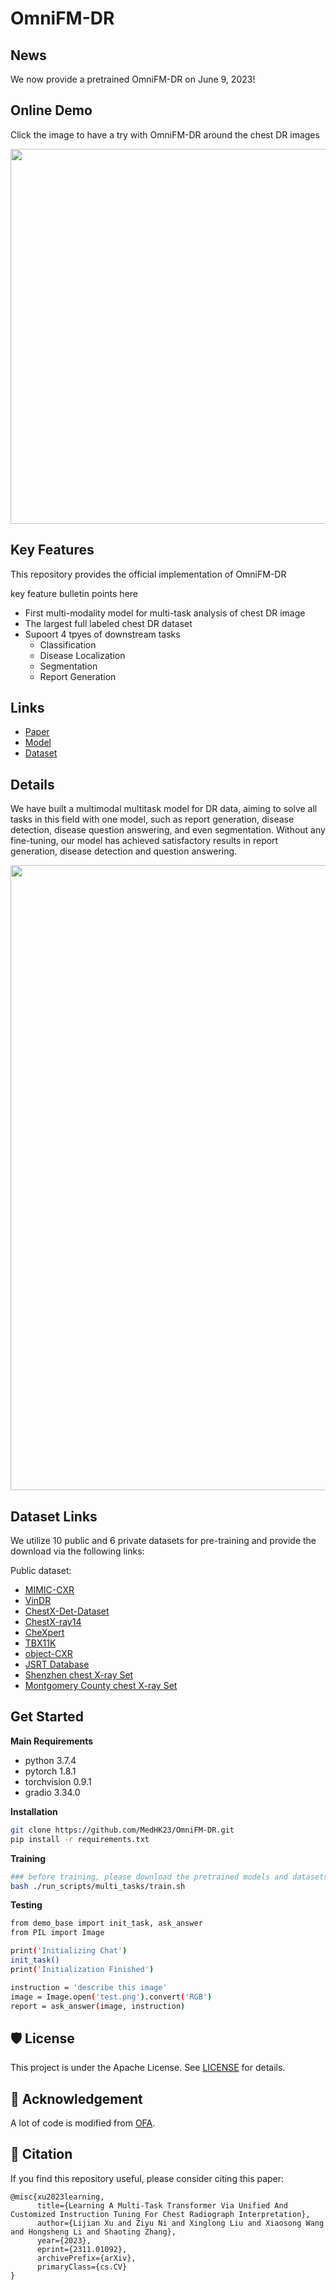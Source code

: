 # OmniFM-DR

## News
We now provide a pretrained OmniFM-DR on June 9, 2023! 

## Online Demo
Click the image to have a try with OmniFM-DR around the chest DR images

<!-- Insert a pipeline of your algorithm here if got one -->
<div align="center">
    <a href="https://479d81e5a2e14b9538.gradio.live"><img width="600px" height="auto" src="https://github.com/MedHK23/OmniFM-DR/blob/main/resources/demo.gif"></a>
</div>


## Key Features

This repository provides the official implementation of OmniFM-DR

key feature bulletin points here
- First multi-modality model for multi-task analysis of chest DR image
- The largest full labeled chest DR dataset
- Supoort 4 tpyes of downstream tasks
    - Classification
    - Disease Localization
    - Segmentation
    - Report Generation

## Links

- [Paper](https://arxiv.org/abs/2311.01092)
- [Model](https://huggingface.co/MedHK23/OmniFM-DR)
- [Dataset](https://huggingface.co/datasets/MedHK23/OmniFM-Dr)


<!-- give a introduction of your project -->
## Details

 We have built a multimodal multitask model for DR data, aiming to solve all tasks in this field with one model, such as report generation, disease detection, disease question answering, and even segmentation. Without any fine-tuning, our model has achieved satisfactory results in report generation, disease detection and question answering.

<!-- Insert a pipeline of your algorithm here if got one -->
<div align="center">
    <a href="https://847656a535c7a29317.gradio.live/"><img width="1000px" height="auto" src="https://github.com/MedHK23/OmniFM-DR/blob/main/resources/diagram.png"></a>
</div>


## Dataset Links

We utilize 10 public and 6 private datasets for pre-training and provide the download via the following links:

Public dataset: 

- [MIMIC-CXR](https://physionet.org/content/mimic-cxr/2.0.0/)
- [VinDR](https://www.kaggle.com/c/vinbigdata-chest-xray-abnormalities-detection/data)
- [ChestX-Det-Dataset](https://github.com/Deepwise-AILab/ChestX-Det-Dataset)
- [ChestX-ray14]( https://nihcc.app.box.com/v/ChestXray-NIHCC)
- [CheXpert]( https://stanfordmlgroup.github.io/competitions/chexpert/)
- [TBX11K](https://www.kaggle.com/datasets/vbookshelf/tbx11k-simplified)
- [object-CXR]( https://github.com/hlk-1135/object-CXR)
- [JSRT Database]( http://db.jsrt.or.jp/eng.php)
- [Shenzhen chest X-ray Set]( https://www.ncbi.nlm.nih.gov/pmc/articles/PMC4256233/)
- [Montgomery County chest X-ray Set]( https://www.ncbi.nlm.nih.gov/pmc/articles/PMC4256233/)

## Get Started

**Main Requirements**  

- python 3.7.4
- pytorch 1.8.1
- torchvision 0.9.1
- gradio 3.34.0


**Installation**
```bash
git clone https://github.com/MedHK23/OmniFM-DR.git
pip install -r requirements.txt
```


**Training**
```bash
### before training, please download the pretrained models and datasets and place them in their respective folders.
bash ./run_scripts/multi_tasks/train.sh
```


**Testing**
```bash
from demo_base import init_task, ask_answer
from PIL import Image

print('Initializing Chat')
init_task()
print('Initialization Finished')

instruction = 'describe this image'
image = Image.open('test.png').convert('RGB')
report = ask_answer(image, instruction)
```


## 🛡️ License

This project is under the Apache License. See [LICENSE](LICENSE.txt) for details.

## 🙏 Acknowledgement

A lot of code is modified from [OFA](https://github.com/OFA-Sys/OFA).

## 📝 Citation

If you find this repository useful, please consider citing this paper:
```
@misc{xu2023learning,
      title={Learning A Multi-Task Transformer Via Unified And Customized Instruction Tuning For Chest Radiograph Interpretation}, 
      author={Lijian Xu and Ziyu Ni and Xinglong Liu and Xiaosong Wang and Hongsheng Li and Shaoting Zhang},
      year={2023},
      eprint={2311.01092},
      archivePrefix={arXiv},
      primaryClass={cs.CV}
}
```

